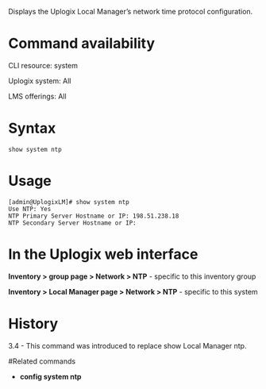 <!-- 5.4 -->

Displays the Uplogix Local Manager’s network time protocol configuration.

# Command availability 

CLI resource: system

Uplogix system: All

LMS offerings: All

# Syntax 

```
show system ntp 
```

# Usage 

```
[admin@UplogixLM]# show system ntp
Use NTP: Yes
NTP Primary Server Hostname or IP: 198.51.238.18
NTP Secondary Server Hostname or IP:
```

# In the Uplogix web interface

**Inventory > group page > Network > NTP** - specific to this inventory group

**Inventory > Local Manager page > Network > NTP** - specific to this system

# History 

3.4 - This command was introduced to replace show Local Manager ntp.

#Related commands 

- **config system ntp**

